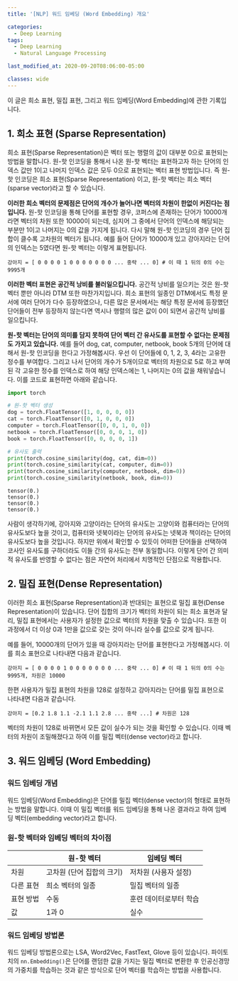 ```yaml
---
title: '[NLP] 워드 임베딩 (Word Embedding) 개요'

categories:
  - Deep Learning
tags:
  - Deep Learning
  - Natural Language Processing

last_modified_at: 2020-09-20T08:06:00-05:00

classes: wide
---
```


이 글은 희소 표현, 밀집 표현, 그리고 워드 임베딩(Word Embedding)에 관한 기록입니다.

## 1. 희소 표현 (Sparse Representation)

희소 표현(Sparse Representation)은 벡터 또는 행렬의 값이 대부분 0으로 표현되는 방법을 말합니다. 원-핫 인코딩을 통해서 나온 원-핫 벡터는 표현하고자 하는 단어의 인덱스 값만 1이고 나머지 인덱스 값은 모두 0으로 표현되는 벡터 표현 방법입니다. 즉 원-핫 인코딩은 희소 표현(Sparse Representation) 이고, 원-핫 벡터는 희소 벡터(sparse vector)라고 할 수 있습니다.

**이러한 희소 벡터의 문제점은 단어의 개수가 늘어나면 벡터의 차원이 한없이 커진다는 점입니다.** 원-핫 인코딩을 통해 단어를 표현할 경우, 코퍼스에 존재하는 단어가 10000개라면 벡터의 차원 또한 10000이 되는데, 심지어 그 중에서 단어의 인덱스에 해당되는 부분만 1이고 나머지는 0의 값을 가지게 됩니다. 다시 말해 원-핫 인코딩의 경우 단어 집합이 클수록 고차원의 벡터가 됩니다. 예를 들어 단어가 10000개 있고 강아지라는 단어의 인덱스는 5였다면 원-핫 벡터는 이렇게 표현됩니다.

```
강아지 = [ 0 0 0 0 1 0 0 0 0 0 0 0 ... 중략 ... 0] # 이 때 1 뒤의 0의 수는 9995개
```

**이러한 벡터 표현은 공간적 낭비를 불러일으킵니다.** 공간적 낭비를 일으키는 것은 원-핫 벡터 뿐만 아니라 DTM 또한 마찬가지입니다. 희소 표현의 일종인 DTM에서도 특정 문서에 여러 단어가 다수 등장하였으나, 다른 많은 문서에서는 해당 특정 문서에 등장했던 단어들이 전부 등장하지 않는다면 역시나 행렬의 많은 값이 0이 되면서 공간적 낭비를 일으킵니다.

**원-핫 벡터는 단어의 의미를 담지 못하여 단어 벡터 간 유사도를 표현할 수 없다는 문제점도 가지고 있습니다.** 예를 들어 dog, cat, computer, netbook, book 5개의 단어에 대해서 원-핫 인코딩을 한다고 가정해봅시다. 우선 이 단어들에 0, 1, 2, 3, 4라는 고유한 정수를 부여합다. 그리고 나서 단어의 개수가 5개이므로 벡터의 차원으로 5로 하고 부여된 각 고유한 정수를 인덱스로 하여 해당 인덱스에는 1, 나머지는 0의 값을 채워넣습니다. 이를 코드로 표현하면 아래와 같습니다.

```python
import torch
```

```python
# 원-핫 벡터 생성
dog = torch.FloatTensor([1, 0, 0, 0, 0])
cat = torch.FloatTensor([0, 1, 0, 0, 0])
computer = torch.FloatTensor([0, 0, 1, 0, 0])
netbook = torch.FloatTensor([0, 0, 0, 1, 0])
book = torch.FloatTensor([0, 0, 0, 0, 1])
```

```python
# 유사도 출력
print(torch.cosine_similarity(dog, cat, dim=0))
print(torch.cosine_similarity(cat, computer, dim=0))
print(torch.cosine_similarity(computer, netbook, dim=0))
print(torch.cosine_similarity(netbook, book, dim=0))
```

```
tensor(0.)
tensor(0.)
tensor(0.)
tensor(0.)
```

사람이 생각하기에, 강아지와 고양이라는 단어의 유사도는 고양이와 컴퓨터라는 단어의 유사도보다 높을 것이고, 컴퓨터와 넷북이라는 단어의 유사도는 넷북과 책이라는 단어의 유사도보다 높을 것입니다. 하지만 위에서 확인할 수 있듯이 어떠한 단어들을 선택하여 코사인 유사도를 구하더라도 이들 간의 유사도는 전부 동일합니다. 이렇게 단어 간 의미적 유사도를 반영할 수 없다는 점은 자연어 처리에서 치명적인 단점으로 작용합니다.

## 2. 밀집 표현(Dense Representation)

이러한 희소 표현(Sparse Representation)과 반대되는 표현으로 밀집 표현(Dense Representation)이 있습니다. 단어 집합의 크기가 벡터의 차원이 되는 희소 표현과 달리, 밀집 표현에서는 사용자가 설정한 값으로 벡터의 차원을 맞출 수 있습니다. 또한 이 과정에서 더 이상 0과 1만을 값으로 갖는 것이 아니라 실수를 값으로 갖게 됩니다.

예를 들어, 10000개의 단어가 있을 때 강아지라는 단어를 표현한다고 가정해봅시다. 이를 희소 표현으로 나타내면 다음과 같습니다.

```
강아지 = [ 0 0 0 0 1 0 0 0 0 0 0 0 ... 중략 ... 0] # 이 때 1 뒤의 0의 수는 9995개, 차원은 10000
```

한편 사용자가 밀집 표현의 차원을 128로 설정하고 강아지라는 단어를 밀집 표현으로 나타내면 다음과 같습니다.

```
강아지 = [0.2 1.8 1.1 -2.1 1.1 2.8 ... 중략 ...] # 차원은 128
```

벡터의 차원이 128로 바뀌면서 모든 값이 실수가 되는 것을 확인할 수 있습니다. 이때 벡터의 차원이 조밀해졌다고 하여 이를 밀집 벡터(dense vector)라고 합니다.

## 3. 워드 임베딩 (Word Embedding)

### 워드 임베딩 개념

워드 임베딩(Word Embedding)은 단어를 밀집 벡터(dense vector)의 형태로 표현하는 방법을 말합니다. 이때 이 밀집 벡터를 워드 임베딩을 통해 나온 결과라고 하여 임베딩 벡터(embedding vector)라고 합니다. 

### 원-핫 벡터와 임베딩 벡터의 차이점

| |원-핫 벡터|임베딩 벡터|
|-|--------|--------|
|차원|고차원 (단어 집합의 크기)|저차원 (사용자 설정)|
|다른 표현|희소 벡터의 일종|밀집 벡터의 일종|
|표현 방법|수동|훈련 데이터로부터 학습|
|값|1과 0|실수|

### 워드 임베딩 방법론

워드 임베딩 방법론으로는 LSA, Word2Vec, FastText, Glove 등이 있습니다. 파이토치의 `nn.Embedding()`은 단어를 랜덤한 값을 가지는 밀집 벡터로 변환한 후 인공신경망의 가중치를 학습하는 것과 같은 방식으로 단어 벡터를 학습하는 방법을 사용합니다.

